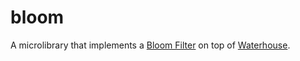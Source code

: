 bloom
=====

A microlibrary that implements a [Bloom Filter](http://en.wikipedia.org/wiki/Bloom_filter) on top of [Waterhouse](https://github.com/plasmaconduit/waterhouse).